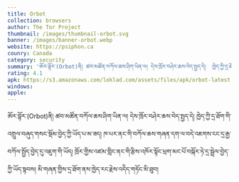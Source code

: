 ```yaml
---
title: Orbot
collection: browsers
author: The Tor Project
thumbnail: /images/thumbnail-orbot.svg
banner: /images/banner-orbot.webp
website: https://psiphon.ca
counry: Canada
category: security
summary: 'ཨོར་བྷོར་(Orbot)ནི། ཚབ་མཚོན་བཀོལ་ཆས་ཤིག་ཡིན་ལ། དེས་ཁྲོར་བཤེར་ཆས་བེད་སྤྱད་དེ།  ཁྱེད་ཀྱི་དྲ་ཐོག་གི་འགྲུལ་བཞུད་གསང་སྡོམ་བྱེད་ཀྱི་ཡོད་པ་མ་ཟད། ཁ་པར་ནང་གི་བཀོལ་ཆས་གཞན་དག་ལ་བདེ་འཇགས་ངང་དྲ་རྒྱ་བཀོལ་སྤྱོད་བྱེད་དུ་འཇུག་གི་ཡོད། ཁྲོར་གྱིས་འཛམ་གླིང་ནང་གི་རྩིས་འཁོར་སྟོང་ཕྲག་མང་པོ་བསྐོར་ཏེ་དྲ་སྦྲེལ་བྱེད་ཀྱི་ཡོད་སྟབས། མི་གཞན་གྱིས་དྲ་ཐོག་ནས་ཁྱེད་རང་རྗེས་འདེེད་གཏོང་མི་ཐུབ། '
rating: 4.1
apk: https://s3.amazonaws.com/loklad.com/assets/files/apk/orbot-latest.apk
windows: 
apple:
---
```


ཨོར་བྷོར་(Orbot)ནི། ཚབ་མཚོན་བཀོལ་ཆས་ཤིག་ཡིན་ལ། དེས་ཁྲོར་བཤེར་ཆས་བེད་སྤྱད་དེ།  ཁྱེད་ཀྱི་དྲ་ཐོག་གི་འགྲུལ་བཞུད་གསང་སྡོམ་བྱེད་ཀྱི་ཡོད་པ་མ་ཟད། ཁ་པར་ནང་གི་བཀོལ་ཆས་གཞན་དག་ལ་བདེ་འཇགས་ངང་དྲ་རྒྱ་བཀོལ་སྤྱོད་བྱེད་དུ་འཇུག་གི་ཡོད། ཁྲོར་གྱིས་འཛམ་གླིང་ནང་གི་རྩིས་འཁོར་སྟོང་ཕྲག་མང་པོ་བསྐོར་ཏེ་དྲ་སྦྲེལ་བྱེད་ཀྱི་ཡོད་སྟབས། མི་གཞན་གྱིས་དྲ་ཐོག་ནས་ཁྱེད་རང་རྗེས་འདེེད་གཏོང་མི་ཐུབ། 
